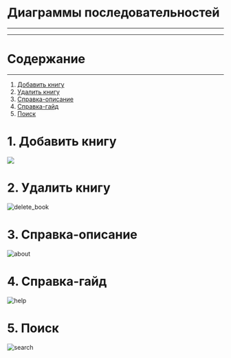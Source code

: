 # Диаграммы последовательностей
***
***
# Содержание 
_____
1. [Добавить книгу](#add_book)  
2. [Удалить книгу](#delete_book)  
3. [Справка-описание](#about)  
4. [Справка-гайд](#help)  
5. [Поиск](#search)  

<a name="add_book"/>

# 1. Добавить книгу

![](https://github.com/Vrach01/BookStorage/blob/master/Docs/Sequence/Add_Book.png)

<a name="delete_book"/>

# 2. Удалить книгу 

![delete_book](https://user-images.githubusercontent.com/39530536/47421952-536e5b00-d78a-11e8-984f-12dc0f4937cc.png)

<a name="about"/>

# 3. Справка-описание

![about](https://user-images.githubusercontent.com/39530536/47421968-56694b80-d78a-11e8-8d35-5c7e1f802365.png)

<a name="help"/>

# 4. Справка-гайд

![help](https://user-images.githubusercontent.com/39530536/47421973-58330f00-d78a-11e8-9f7c-dc1204711c0d.png)

<a name="search"/>

# 5. Поиск

![search](https://user-images.githubusercontent.com/39530536/47421978-59fcd280-d78a-11e8-9f23-f9e52dca3378.png)
